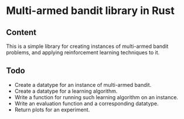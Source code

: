 # Multi-armed bandit library in Rust

## Content

This is a simple library for creating instances of multi-armed bandit problems,
and applying reinforcement learning techniques to it.

## Todo

* Create a datatype for an instance of multi-armed bandit.
* Create a datatype for a learning algorithm.
* Write a function for running such learning algorithm on an instance.
* Write an evaluation function and a corresponding datatype.
* Return plots for an experiment.
